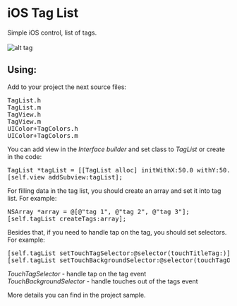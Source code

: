 iOS Tag List
============

Simple iOS control, list of tags.<br><br>
![alt tag](https://raw.github.com/maximbilan/ios_tag_list/master/img/img1.png)
## Using:
Add to your project the next source files: <br>
<pre>
TagList.h
TagList.m
TagView.h
TagView.m
UIColor+TagColors.h
UIColor+TagColors.m
</pre>
You can add view in the <i>Interface builder</i> and set class to <i>TagList</i> or create in the code: <br>
<pre>
TagList *tagList = [[TagList alloc] initWithX:50.0 withY:50.0];
[self.view addSubview:tagList];
</pre>
For filling data in the tag list, you should create an array and set it into tag list. For example:
<pre>
NSArray *array = @[@"tag 1", @"tag 2", @"tag 3"];
[self.tagList createTags:array];
</pre>
Besides that, if you need to handle tap on the tag, you should set selectors. For example:
<pre>
[self.tagList setTouchTagSelector:@selector(touchTitleTag:)];
[self.tagList setTouchBackgroundSelector:@selector(touchTagOnBackground)];
</pre>

<i>TouchTagSelector</i> - handle tap on the tag event<br>
<i>TouchBackgroundSelector</i> - handle touches out of the tags event

More details you can find in the project sample.
